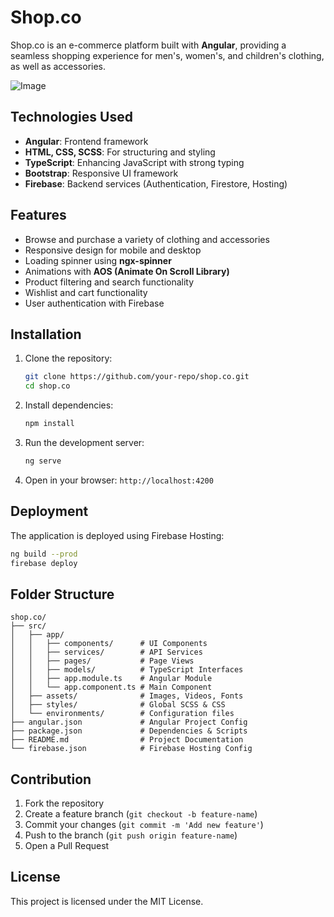 # Shop.co

Shop.co is an e-commerce platform built with **Angular**, providing a seamless shopping experience for men's, women's, and children's clothing, as well as accessories.

![Image](https://github.com/user-attachments/assets/5559e5e1-5549-4c2b-8504-2da914bce160)

## Technologies Used

- **Angular**: Frontend framework
- **HTML, CSS, SCSS**: For structuring and styling
- **TypeScript**: Enhancing JavaScript with strong typing
- **Bootstrap**: Responsive UI framework
- **Firebase**: Backend services (Authentication, Firestore, Hosting)

## Features

- Browse and purchase a variety of clothing and accessories
- Responsive design for mobile and desktop
- Loading spinner using **ngx-spinner**
- Animations with **AOS (Animate On Scroll Library)**
- Product filtering and search functionality
- Wishlist and cart functionality
- User authentication with Firebase

## Installation

1. Clone the repository:
   ```sh
   git clone https://github.com/your-repo/shop.co.git
   cd shop.co
   ```
2. Install dependencies:
   ```sh
   npm install
   ```
3. Run the development server:
   ```sh
   ng serve
   ```
4. Open in your browser: `http://localhost:4200`

## Deployment

The application is deployed using Firebase Hosting:

```sh
ng build --prod
firebase deploy
```

## Folder Structure

```
shop.co/
├── src/
│   ├── app/
│   │   ├── components/      # UI Components
│   │   ├── services/        # API Services
│   │   ├── pages/           # Page Views
│   │   ├── models/          # TypeScript Interfaces
│   │   ├── app.module.ts    # Angular Module
│   │   └── app.component.ts # Main Component
│   ├── assets/              # Images, Videos, Fonts
│   ├── styles/              # Global SCSS & CSS
│   └── environments/        # Configuration files
├── angular.json             # Angular Project Config
├── package.json             # Dependencies & Scripts
├── README.md                # Project Documentation
└── firebase.json            # Firebase Hosting Config
```

## Contribution

1. Fork the repository
2. Create a feature branch (`git checkout -b feature-name`)
3. Commit your changes (`git commit -m 'Add new feature'`)
4. Push to the branch (`git push origin feature-name`)
5. Open a Pull Request

## License

This project is licensed under the MIT License.


